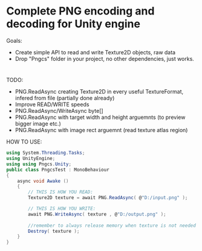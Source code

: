 # Complete PNG encoding and decoding for Unity engine
Goals:
- Create simple API to read and write Texture2D objects, raw data
- Drop "Pngcs" folder in your project, no other dependencies, just works.
#
TODO:
- PNG.ReadAsync creating Texture2D in every useful TextureFormat, infered from file (partially done already)
- Improve READ/WRITE speeds
- PNG.ReadAsync/WriteAsync byte[]
- PNG.ReadAsync with target width and height arguemnts (to preview bigger image etc.)
- PNG.ReadAsync with image rect arguemnt (read texture atlas region)

HOW TO USE:
```C#
using System.Threading.Tasks;
using UnityEngine;
using using Pngcs.Unity;
public class PngcsTest : MonoBehaviour
{
    async void Awake ()
    {
        // THIS IS HOW YOU READ:
        Texture2D texture = await PNG.ReadAsync( @"D:/input.png" );

        // THIS IS HOW YOU WRITE:
        await PNG.WriteAsync( texture , @"D:/output.png" );
        
        //remember to always release memory when texture is not needed anymore:
        Destroy( texture );
    }
}
```
